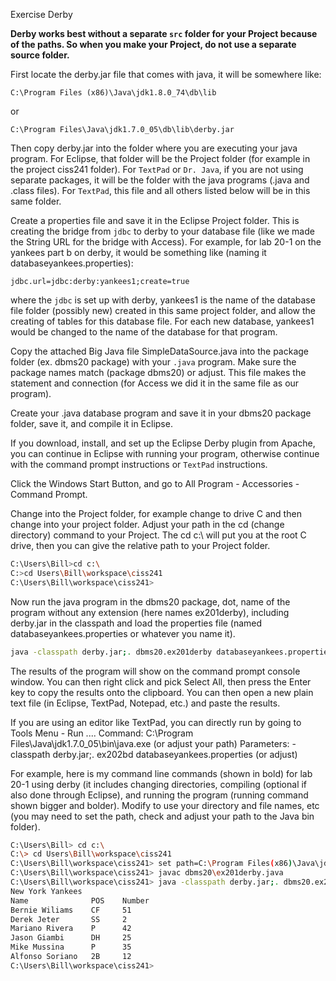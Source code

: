 Exercise Derby

**Derby works best without a separate `src` folder for your Project because of the paths. So when you make your Project, do not use a separate source folder.**

First locate the derby.jar file that comes with java, it will be somewhere like:

`C:\Program Files (x86)\Java\jdk1.8.0_74\db\lib` 

or 

`C:\Program Files\Java\jdk1.7.0_05\db\lib\derby.jar`

Then copy derby.jar into the folder where you are executing your java program.  For Eclipse, that folder will be the Project folder (for example in the project ciss241 folder).  For `TextPad` or `Dr. Java`, if you are not using separate packages, it will be the folder with the java programs (.java and .class files).  For `TextPad`, this file and all others listed below will be in this same folder.

Create a properties file and save it in the Eclipse Project folder.  This is creating the bridge from `jdbc` to derby to your database file (like we made the String URL for the bridge with Access).  For example, for lab 20-1 on the yankees part b on derby, it would be something like (naming it databaseyankees.properties):

`jdbc.url=jdbc:derby:yankees1;create=true` 

where the `jdbc` is set up with derby, yankees1 is the name of the database file folder (possibly new) created in this same project folder, and allow the creating of tables for this database file. For each new database, yankees1 would be changed to the name of the database for that program.

Copy the attached Big Java file SimpleDataSource.java into the package folder (ex. dbms20 package) with your `.java` program.  Make sure the package names match (package dbms20) or adjust.  This file makes the statement and connection (for Access we did it in the same file as our program).

Create your .java database program and save it in your dbms20 package folder, save it, and compile it in Eclipse.

If you download, install, and set up the Eclipse Derby plugin from Apache, you can continue in Eclipse with running your program, otherwise continue with the command prompt instructions or `TextPad` instructions.

Click the Windows Start Button, and go to All Program - Accessories - Command Prompt.

Change into the Project folder, for example change to drive C and then 
change into your project folder.  Adjust your path in the cd (change directory) command to your Project.  The cd c:\ will put you at the root C drive, then you can give the relative path to your Project folder.

```bash
C:\Users\Bill>cd c:\
C:>cd Users\Bill\workspace\ciss241
C:\Users\Bill\workspace\ciss241>
```

Now run the java program in the dbms20 package, dot, name of the program without any extension (here names ex201derby), including derby.jar in the classpath and load the properties file (named databaseyankees.properties or whatever you name it).

```bash
java -classpath derby.jar;. dbms20.ex201derby databaseyankees.properties
```

The results of the program will show on the command prompt console window. You can then right click and pick Select All, then press the Enter key to copy the results onto the clipboard. You can then open a new plain text file (in Eclipse, TextPad, Notepad, etc.) and paste the results.

If you are using an editor like TextPad, you can directly run by going to Tools Menu - Run ....
Command:  C:\Program Files\Java\jdk1.7.0_05\bin\java.exe (or adjust your path)
Parameters:  -classpath derby.jar;. ex202bd databaseyankees.properties (or adjust)

For example, here is my command line commands (shown in bold) for lab 20-1 using derby (it includes changing directories, compiling (optional if also done through Eclipse), and running the program (running command shown bigger and bolder). Modify to use your directory and file names, etc (you may need to set the path, check and adjust your path to the Java bin folder).

```bash
C:\Users\Bill> cd c:\
C:\> cd Users\Bill\workspace\ciss241
C:\Users\Bill\workspace\ciss241> set path=C:\Program Files(x86)\Java\jdk1.8.0_144\bin;%path%
C:\Users\Bill\workspace\ciss241> javac dbms20\ex201derby.java
C:\Users\Bill\workspace\ciss241> java -classpath derby.jar;. dbms20.ex201derby databaseyankees.properties
New York Yankees
Name              POS    Number
Bernie Wiliams    CF     51
Derek Jeter       SS     2
Mariano Rivera    P      42
Jason Giambi      DH     25
Mike Mussina      P      35
Alfonso Soriano   2B     12
C:\Users\Bill\workspace\ciss241>
```

